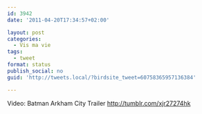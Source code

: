 ```yaml
---
id: 3942
date: '2011-04-20T17:34:57+02:00'

layout: post
categories:
  - Vis ma vie
tags:
  - tweet
format: status
publish_social: no
guid: 'http://tweets.local/?birdsite_tweet=60758365957136384'

---
```


Video: Batman Arkham City Trailer http://tumblr.com/xjr27274hk